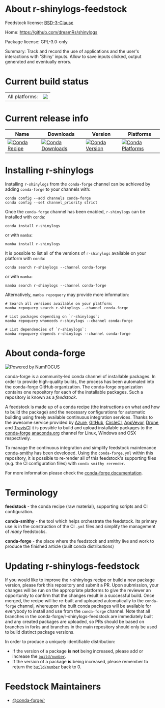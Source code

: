 About r-shinylogs-feedstock
===========================

Feedstock license: [BSD-3-Clause](https://github.com/conda-forge/r-shinylogs-feedstock/blob/main/LICENSE.txt)

Home: https://github.com/dreamRs/shinylogs

Package license: GPL-3.0-only

Summary: Track and record the use of applications and the user's interactions with 'Shiny' inputs. Allow to save inputs clicked, output generated and eventually errors.

Current build status
====================


<table><tr><td>All platforms:</td>
    <td>
      <a href="https://dev.azure.com/conda-forge/feedstock-builds/_build/latest?definitionId=14578&branchName=main">
        <img src="https://dev.azure.com/conda-forge/feedstock-builds/_apis/build/status/r-shinylogs-feedstock?branchName=main">
      </a>
    </td>
  </tr>
</table>

Current release info
====================

| Name | Downloads | Version | Platforms |
| --- | --- | --- | --- |
| [![Conda Recipe](https://img.shields.io/badge/recipe-r--shinylogs-green.svg)](https://anaconda.org/conda-forge/r-shinylogs) | [![Conda Downloads](https://img.shields.io/conda/dn/conda-forge/r-shinylogs.svg)](https://anaconda.org/conda-forge/r-shinylogs) | [![Conda Version](https://img.shields.io/conda/vn/conda-forge/r-shinylogs.svg)](https://anaconda.org/conda-forge/r-shinylogs) | [![Conda Platforms](https://img.shields.io/conda/pn/conda-forge/r-shinylogs.svg)](https://anaconda.org/conda-forge/r-shinylogs) |

Installing r-shinylogs
======================

Installing `r-shinylogs` from the `conda-forge` channel can be achieved by adding `conda-forge` to your channels with:

```
conda config --add channels conda-forge
conda config --set channel_priority strict
```

Once the `conda-forge` channel has been enabled, `r-shinylogs` can be installed with `conda`:

```
conda install r-shinylogs
```

or with `mamba`:

```
mamba install r-shinylogs
```

It is possible to list all of the versions of `r-shinylogs` available on your platform with `conda`:

```
conda search r-shinylogs --channel conda-forge
```

or with `mamba`:

```
mamba search r-shinylogs --channel conda-forge
```

Alternatively, `mamba repoquery` may provide more information:

```
# Search all versions available on your platform:
mamba repoquery search r-shinylogs --channel conda-forge

# List packages depending on `r-shinylogs`:
mamba repoquery whoneeds r-shinylogs --channel conda-forge

# List dependencies of `r-shinylogs`:
mamba repoquery depends r-shinylogs --channel conda-forge
```


About conda-forge
=================

[![Powered by
NumFOCUS](https://img.shields.io/badge/powered%20by-NumFOCUS-orange.svg?style=flat&colorA=E1523D&colorB=007D8A)](https://numfocus.org)

conda-forge is a community-led conda channel of installable packages.
In order to provide high-quality builds, the process has been automated into the
conda-forge GitHub organization. The conda-forge organization contains one repository
for each of the installable packages. Such a repository is known as a *feedstock*.

A feedstock is made up of a conda recipe (the instructions on what and how to build
the package) and the necessary configurations for automatic building using freely
available continuous integration services. Thanks to the awesome service provided by
[Azure](https://azure.microsoft.com/en-us/services/devops/), [GitHub](https://github.com/),
[CircleCI](https://circleci.com/), [AppVeyor](https://www.appveyor.com/),
[Drone](https://cloud.drone.io/welcome), and [TravisCI](https://travis-ci.com/)
it is possible to build and upload installable packages to the
[conda-forge](https://anaconda.org/conda-forge) [anaconda.org](https://anaconda.org/)
channel for Linux, Windows and OSX respectively.

To manage the continuous integration and simplify feedstock maintenance
[conda-smithy](https://github.com/conda-forge/conda-smithy) has been developed.
Using the ``conda-forge.yml`` within this repository, it is possible to re-render all of
this feedstock's supporting files (e.g. the CI configuration files) with ``conda smithy rerender``.

For more information please check the [conda-forge documentation](https://conda-forge.org/docs/).

Terminology
===========

**feedstock** - the conda recipe (raw material), supporting scripts and CI configuration.

**conda-smithy** - the tool which helps orchestrate the feedstock.
                   Its primary use is in the construction of the CI ``.yml`` files
                   and simplify the management of *many* feedstocks.

**conda-forge** - the place where the feedstock and smithy live and work to
                  produce the finished article (built conda distributions)


Updating r-shinylogs-feedstock
==============================

If you would like to improve the r-shinylogs recipe or build a new
package version, please fork this repository and submit a PR. Upon submission,
your changes will be run on the appropriate platforms to give the reviewer an
opportunity to confirm that the changes result in a successful build. Once
merged, the recipe will be re-built and uploaded automatically to the
`conda-forge` channel, whereupon the built conda packages will be available for
everybody to install and use from the `conda-forge` channel.
Note that all branches in the conda-forge/r-shinylogs-feedstock are
immediately built and any created packages are uploaded, so PRs should be based
on branches in forks and branches in the main repository should only be used to
build distinct package versions.

In order to produce a uniquely identifiable distribution:
 * If the version of a package **is not** being increased, please add or increase
   the [``build/number``](https://docs.conda.io/projects/conda-build/en/latest/resources/define-metadata.html#build-number-and-string).
 * If the version of a package **is** being increased, please remember to return
   the [``build/number``](https://docs.conda.io/projects/conda-build/en/latest/resources/define-metadata.html#build-number-and-string)
   back to 0.

Feedstock Maintainers
=====================

* [@conda-forge/r](https://github.com/conda-forge/r/)

